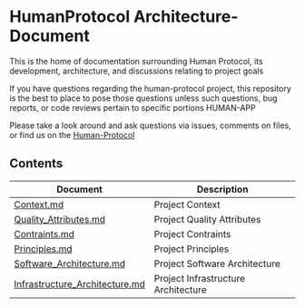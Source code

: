 # HumanProtocol Architecture-Document
This is the home of documentation surrounding Human Protocol, its development, architecture, and discussions relating to project goals

If you have questions regarding the human-protocol project, this repository is the best to place to pose those questions unless such questions, bug reports, or code reviews pertain to specific portions HUMAN-APP

Please take a look around and ask questions via issues, comments on files, or find us on the [Human-Protocol](https://www.humanprotocol.org)

## Contents

|Document|Description|
|---|---|
|[Context.md](https://github.com/)|Project Context|
|[Quality_Attributes.md](https://github.com/)|Project Quality Attributes|
|[Contraints.md](https://github.com/)|Project Contraints|
|[Principles.md](https://github.com/)|Project Principles|
|[Software_Architecture.md](https://github.com/)|Project Software Architecture|
|[Infrastructure_Architecture.md](https://github.com/)|Project Infrastructure Architecture|

